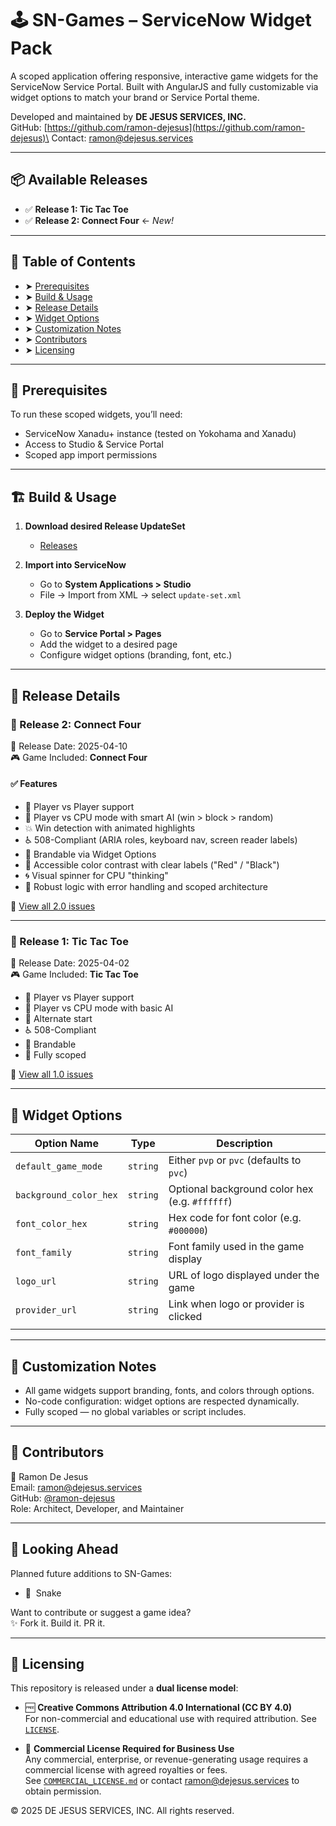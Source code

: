 # 🕹️ SN-Games – ServiceNow Widget Pack

A scoped application offering responsive, interactive game widgets for the ServiceNow Service Portal. Built with AngularJS and fully customizable via widget options to match your brand or Service Portal theme.

Developed and maintained by **DE JESUS SERVICES, INC.**\
GitHub: [https://github.com/ramon-dejesus](https://github.com/ramon-dejesus)\
Contact: [ramon@dejesus.services](mailto\:ramon@dejesus.services)

---

## 📦 Available Releases

- ✅ **Release 1: Tic Tac Toe**
- ✅ **Release 2: Connect Four** ← *New!*

---

## 📖 Table of Contents

- ➤ [Prerequisites](#-prerequisites)
- ➤ [Build & Usage](#-build--usage)
- ➤ [Release Details](#-release-details)
- ➤ [Widget Options](#-widget-options)
- ➤ [Customization Notes](#-customization-notes)
- ➤ [Contributors](#-contributors)
- ➤ [Licensing](#-licensing)

---

## 🍴 Prerequisites

To run these scoped widgets, you’ll need:

- ServiceNow Xanadu+ instance (tested on Yokohama and Xanadu)
- Access to Studio & Service Portal
- Scoped app import permissions

---

## 🏗️ Build & Usage

1. **Download desired Release UpdateSet**

   - [Releases](https://github.com/ramon-dejesus/sn-games/releases)

2. **Import into ServiceNow**

   - Go to **System Applications > Studio**
   - File → Import from XML → select `update-set.xml`

3. **Deploy the Widget**

   - Go to **Service Portal > Pages**
   - Add the widget to a desired page
   - Configure widget options (branding, font, etc.)

---

## 🚀 Release Details

### 🔖 Release 2: Connect Four

📅 Release Date: 2025-04-10\
🎮 Game Included: **Connect Four**

#### ✅ Features

- 👯 Player vs Player support
- 🤖 Player vs CPU mode with smart AI (win > block > random)
- 💥 Win detection with animated highlights
- ♿️ 508-Compliant (ARIA roles, keyboard nav, screen reader labels)
- 🎨 Brandable via Widget Options
- 🌈 Accessible color contrast with clear labels ("Red" / "Black")
- 🌀 Visual spinner for CPU "thinking"
- 🧠 Robust logic with error handling and scoped architecture

🔗 [View all 2.0 issues](https://github.com/ramon-dejesus/sn-games/milestone/2?closed=1)

---

### 🔖 Release 1: Tic Tac Toe

📅 Release Date: 2025-04-02\
🎮 Game Included: **Tic Tac Toe**

- 👯 Player vs Player support
- 🤖 Player vs CPU mode with basic AI
- 🔄 Alternate start
- ♿️ 508-Compliant
- 🎨 Brandable
- 🧼 Fully scoped



🔗 [View all 1.0 issues](https://github.com/ramon-dejesus/sn-games/milestone/1?closed=1)

---

## 🧩 Widget Options

| Option Name            | Type     | Description                                    |
| ---------------------- | -------- | ---------------------------------------------- |
| `default_game_mode`    | `string` | Either `pvp` or `pvc` (defaults to `pvc`)      |
| `background_color_hex` | `string` | Optional background color hex (e.g. `#ffffff`) |
| `font_color_hex`       | `string` | Hex code for font color (e.g. `#000000`)       |
| `font_family`          | `string` | Font family used in the game display           |
| `logo_url`             | `string` | URL of logo displayed under the game           |
| `provider_url`         | `string` | Link when logo or provider is clicked          |
|                        |          |                                                |

---

## 🎨 Customization Notes

- All game widgets support branding, fonts, and colors through options.
- No-code configuration: widget options are respected dynamically.
- Fully scoped — no global variables or script includes.

---

## 📜 Contributors

👦 Ramon De Jesus\
Email: [ramon@dejesus.services](mailto\:ramon@dejesus.services)\
GitHub: [@ramon-dejesus](https://github.com/ramon-dejesus)\
Role: Architect, Developer, and Maintainer

---

## 📌 Looking Ahead

Planned future additions to SN-Games:

- 🐍  Snake

Want to contribute or suggest a game idea?\
✨ Fork it. Build it. PR it.

---

## 🔐 Licensing

This repository is released under a **dual license model**:

- 🆓 **Creative Commons Attribution 4.0 International (CC BY 4.0)**\
  For non-commercial and educational use with required attribution. See [`LICENSE`](../LICENSE).

- 💼 **Commercial License Required for Business Use**\
  Any commercial, enterprise, or revenue-generating usage requires a commercial license with agreed royalties or fees.\
  See [`COMMERCIAL_LICENSE.md`](../COMMERCIAL_LICENSE.md) or contact [ramon@dejesus.services](mailto\:ramon@dejesus.services) to obtain permission.

© 2025 DE JESUS SERVICES, INC. All rights reserved.
